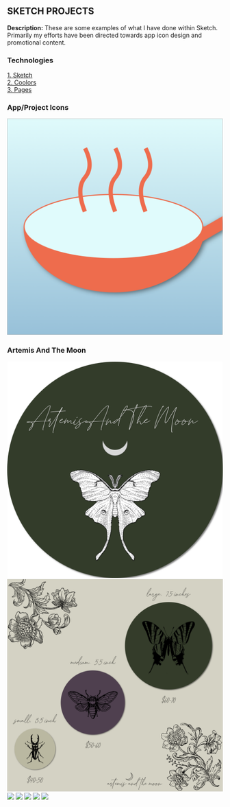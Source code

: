 ## SKETCH PROJECTS

**Description:** These are some examples of what I have done within Sketch. Primarily my efforts have been directed towards app icon design and promotional content. 

### Technologies 
<p>
<a href="https://www.sketch.com">1. Sketch</a>
<br>
<a href="https://coolors.co">2. Coolors</a>
<br>
<a href="https://www.apple.com/pages/">3. Pages</a>
</p>  

### App/Project Icons
<img src="images/Cookin'Book_Gradient.png?raw=true"/>

### Artemis And The Moon
<img src="images/ArtieLogo_Final.png?raw=true"/>
<img src="images/Artie_Infographic.png?raw=true"/>
<img src="images/Artie_Infographic_Instagram.png?raw=true"/>
<img src="images/?raw=true"/>
<img src="images/?raw=true"/>
<img src="images/?raw=true"/>
<img src="images/?raw=true"/>
